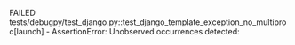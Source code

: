 FAILED tests/debugpy/test_django.py::test_django_template_exception_no_multiproc[launch] - AssertionError: Unobserved occurrences detected:
